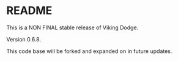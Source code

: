 # README #

This is a NON FINAL stable release of Viking Dodge. 

Version 0.6.8.

This code base will be forked and expanded on in future updates.